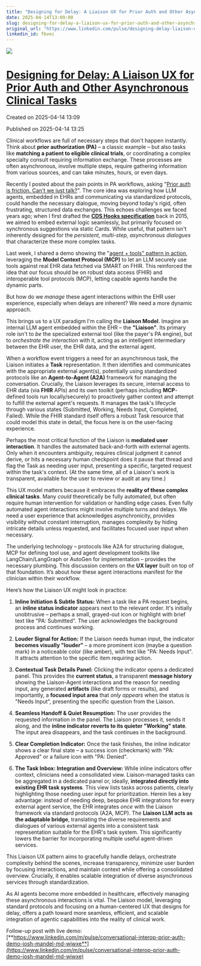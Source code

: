 ```yaml
---
title: "Designing for Delay: A Liaison UX for Prior Auth and Other Asynchronous Clinical Tasks"
date: 2025-04-14T13:09:00
slug: designing-for-delay-a-liaison-ux-for-prior-auth-and-other-asynchronous-clinical-tasks
original_url: "https://www.linkedin.com/pulse/designing-delay-liaison-ux-prior-auth-other-clinical-tasks-josh-fbvec"
linkedin_id: fbvec
---
```

![](https://media.licdn.com/mediaD5612AQGyR0dBUBhoVA)

[Designing for Delay: A Liaison UX for Prior Auth and Other Asynchronous Clinical Tasks](/posts/designing-for-delay-a-liaison-ux-for-prior-auth-and-other-asynchronous-clinical-tasks)
======================================================================================================================================================================================

Created on 2025-04-14 13:09

Published on 2025-04-14 13:25

Clinical workflows are full of necessary steps that don't happen instantly. Think about **prior authorization (PA)** – a classic example – but also tasks like **matching a patient to eligible clinical trials**, or coordinating a complex specialty consult requiring information exchange. These processes are often asynchronous, involve multiple steps, require gathering information from various sources, and can take minutes, hours, or even days.

Recently I posted about the pain points in PA workflows, asking "[Prior auth is friction. Can't we just talk?](/posts/prior-auth-is-friction-can-t-we-just-talk)". The core idea was exploring how LLM agents, embedded in EHRs and communicating via standardized protocols, could handle the necessary dialogue, moving beyond today's rigid, often frustrating, structured data exchanges. This echoes challenges we faced years ago; when I first drafted the [**CDS Hooks specification**](https://cds-hooks.org/) back in 2015, we aimed to embed external logic seamlessly, but primarily focused on synchronous suggestions via static Cards. While useful, that pattern isn't inherently designed for the *persistent, multi-step, asynchronous dialogues* that characterize these more complex tasks.

Last week, I shared a demo showing the "[agent + tools" pattern in action](/posts/theory-to-practice-llm-agents-using-mcp-tools-on-real-ehr-data-with-demo), leveraging the **Model Context Protocol (MCP)** to let an LLM securely use tools against real EHR data fetched via SMART on FHIR. This reinforced the idea that our focus should be on robust data access (FHIR) and interoperable tool protocols (MCP), letting capable agents handle the dynamic parts.

But how do we *manage* these agent interactions within the EHR user experience, especially when delays are inherent? We need a more dynamic approach.

This brings us to a UX paradigm I'm calling the **Liaison Model**. Imagine an internal LLM agent embedded within the EHR – the **"Liaison"**. Its primary role isn't to *be* the specialized external tool (like the payer's PA engine), but to *orchestrate the interaction* with it, acting as an intelligent intermediary between the EHR user, the EHR data, and the external agent.

When a workflow event triggers a need for an asynchronous task, the Liaison initiates a **Task** representation. It then identifies and communicates with the appropriate external agent(s), potentially using standardized protocols like an **Agent-to-Agent (A2A)** framework for managing the conversation. Crucially, the Liaison leverages its secure, internal access to EHR data (via **FHIR** APIs) and its own toolkit (perhaps including **MCP**-defined tools run locally/securely) to proactively gather context and attempt to fulfill the external agent's requests. It manages the task's lifecycle through various states (Submitted, Working, Needs Input, Completed, Failed). While the FHIR standard itself offers a robust Task resource that could model this state in detail, the focus here is on the user-facing experience.

Perhaps the most critical function of the Liaison is **mediated user interaction**. It handles the automated back-and-forth with external agents. Only when it encounters ambiguity, requires clinical judgment it cannot derive, or hits a necessary human checkpoint does it pause that thread and flag the Task as needing user input, presenting a specific, targeted request within the task's context. (At the same time, all of a Liaison's work is transparent, available for the user to review or audit at any time.)

This UX model matters because it embraces the **reality of these complex clinical tasks**. Many *could* theoretically be fully automated, but often require human intervention for validation or handling edge cases. Even fully automated agent interactions might involve multiple turns and delays. We need a user experience that acknowledges asynchronicity, provides visibility without constant interruption, manages complexity by hiding intricate details unless requested, and facilitates focused user input when necessary.

The underlying technology – protocols like A2A for structuring dialogue, MCP for defining tool use, and agent development toolkits like LangChain/LangGraph or AutoGen for implementation – provides the necessary plumbing. This discussion centers on the **UX layer** built on top of that foundation. It’s about *how* these agent interactions manifest for the clinician within their workflow.

Here’s how the Liaison UX might look in practice:

1. **Inline Initiation & Subtle Status:** When a task like a PA request begins, an **inline status indicator** appears next to the relevant order. It's initially unobtrusive – perhaps a small, grayed-out icon or highlight with brief text like "PA: Submitted". The user acknowledges the background process and continues working.

2. **Louder Signal for Action:** If the Liaison needs human input, the indicator **becomes visually "louder"** – a more prominent icon (maybe a question mark) in a noticeable color (like amber), with text like "PA: Needs Input". It attracts attention to the specific item requiring action.

3. **Contextual Task Details Panel:** Clicking the indicator opens a dedicated panel. This provides the **current status**, a transparent **message history** showing the Liaison-Agent interactions and the reason for needing input, any generated **artifacts** (like draft forms or results), and importantly, a **focused input area** that *only appears* when the status is "Needs Input", presenting the specific question from the Liaison.

4. **Seamless Handoff & Quiet Resumption:** The user provides the requested information in the panel. The Liaison processes it, sends it along, and the **inline indicator reverts to its quieter "Working" state**. The input area disappears, and the task continues in the background.

5. **Clear Completion Indicator:** Once the task finishes, the inline indicator shows a clear final state – a success icon (checkmark) with "PA: Approved" or a failure icon with "PA: Denied".

6. **The Task Inbox: Integration and Overview:** While inline indicators offer context, clinicians need a consolidated view. Liaison-managed tasks can be aggregated in a dedicated panel or, ideally, **integrated directly into existing EHR task systems**. This view lists tasks across patients, clearly highlighting those needing user input for prioritization. Herein lies a key advantage: instead of needing deep, bespoke EHR integrations for every external agent service, the EHR integrates *once* with the Liaison framework via standard protocols (A2A, MCP). The **Liaison LLM acts as the adaptable bridge**, translating the diverse requirements and dialogues of various external agents into a consistent task representation suitable for the EHR's task system. This significantly lowers the barrier for incorporating multiple useful agent-driven services.

This Liaison UX pattern aims to gracefully handle delays, orchestrate complexity behind the scenes, increase transparency, minimize user burden by focusing interactions, and maintain context while offering a consolidated overview. Crucially, it enables scalable integration of diverse asynchronous services through standardization.

As AI agents become more embedded in healthcare, effectively managing these asynchronous interactions is vital. The Liaison model, leveraging standard protocols and focusing on a human-centered UX that designs for delay, offers a path toward more seamless, efficient, and scalable integration of agentic capabilities into the reality of clinical work.

Follow-up post with live demo: [**https://www.linkedin.com/m/pulse/conversational-interop-prior-auth-demo-josh-mandel-md-wjwxe**](https://www.linkedin.com/m/pulse/conversational-interop-prior-auth-demo-josh-mandel-md-wjwxe)